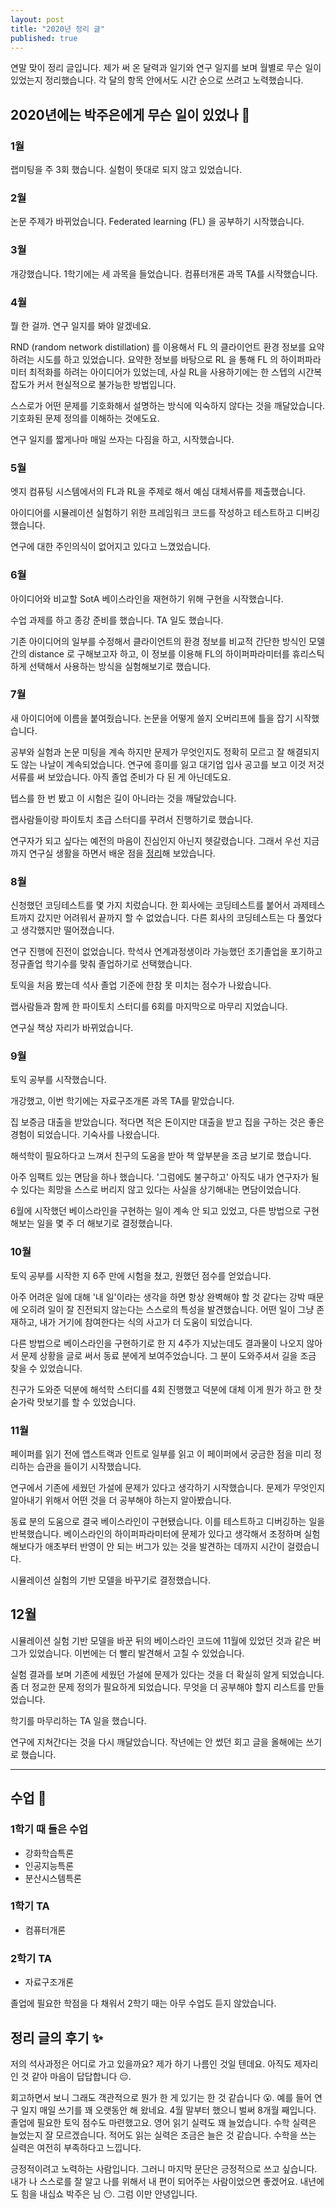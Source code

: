 ```yaml
---
layout: post
title: "2020년 정리 글"
published: true
---
```


연말 맞이 정리 글입니다. 제가 써 온 달력과 일기와 연구 일지를 보며 월별로 무슨 일이 있었는지 정리했습니다. 각 달의 항목 안에서도 시간 순으로 쓰려고 노력했습니다.

## 2020년에는 박주은에게 무슨 일이 있었나 :thinking:

### 1월

랩미팅을 주 3회 했습니다. 실험이 뜻대로 되지 않고 있었습니다.

### 2월

논문 주제가 바뀌었습니다. Federated learning (FL) 을 공부하기 시작했습니다.

### 3월

개강했습니다. 1학기에는 세 과목을 들었습니다. 컴퓨터개론 과목 TA를 시작했습니다.

### 4월

뭘 한 걸까. 연구 일지를 봐야 알겠네요.

RND (random network distillation) 를 이용해서 FL 의 클라이언트 환경 정보를 요약하려는 시도를 하고 있었습니다. 요약한 정보를 바탕으로 RL 을 통해 FL 의 하이퍼파라미터 최적화를 하려는 아이디어가 있었는데, 사실 RL을 사용하기에는 한 스텝의 시간복잡도가 커서 현실적으로 불가능한 방법입니다.

스스로가 어떤 문제를 기호화해서 설명하는 방식에 익숙하지 않다는 것을 깨달았습니다. 기호화된 문제 정의를 이해하는 것에도요.

연구 일지를 짧게나마 매일 쓰자는 다짐을 하고, 시작했습니다.

### 5월

엣지 컴퓨팅 시스템에서의 FL과 RL을 주제로 해서 예심 대체서류를 제출했습니다.

아이디어를 시뮬레이션 실험하기 위한 프레임워크 코드를 작성하고 테스트하고 디버깅했습니다.

연구에 대한 주인의식이 없어지고 있다고 느꼈었습니다.

### 6월

아이디어와 비교할 SotA 베이스라인을 재현하기 위해 구현을 시작했습니다.

수업 과제를 하고 종강 준비를 했습니다. TA 일도 했습니다.

기존 아이디어의 일부를 수정해서 클라이언트의 환경 정보를 비교적 간단한 방식인 모델 간의 distance 로 구해보고자 하고, 이 정보를 이용해 FL의 하이퍼파라미터를 휴리스틱하게 선택해서 사용하는 방식을 실험해보기로 했습니다.

### 7월

새 아이디어에 이름을 붙여줬습니다. 논문을 어떻게 쓸지 오버리프에 틀을 잡기 시작했습니다.

공부와 실험과 논문 미팅을 계속 하지만 문제가 무엇인지도 정확히 모르고 잘 해결되지도 않는 나날이 계속되었습니다. 연구에 흥미를 잃고 대기업 입사 공고를 보고 이것 저것 서류를 써 보았습니다. 아직 졸업 준비가 다 된 게 아닌데도요.

텝스를 한 번 봤고 이 시험은 길이 아니라는 것을 깨달았습니다.

랩사람들이랑 파이토치 초급 스터디를 꾸려서 진행하기로 했습니다.

연구자가 되고 싶다는 예전의 마음이 진심인지 아닌지 헷갈렸습니다. 그래서 우선 지금까지 연구실 생활을 하면서 배운 점을 [정리](https://www.facebook.com/jueun.park08/posts/616544779285915)해 보았습니다.

### 8월

신청했던 코딩테스트를 몇 가지 치렀습니다. 한 회사에는 코딩테스트를 붙어서 과제테스트까지 갔지만 어려워서 끝까지 할 수 없었습니다. 다른 회사의 코딩테스트는 다 풀었다고 생각했지만 떨어졌습니다.

연구 진행에 진전이 없었습니다. 학석사 연계과정생이라 가능했던 조기졸업을 포기하고 정규졸업 학기수를 맞춰 졸업하기로 선택했습니다.

토익을 처음 봤는데 석사 졸업 기준에 한참 못 미치는 점수가 나왔습니다.

랩사람들과 함께 한 파이토치 스터디를 6회를 마지막으로 마무리 지었습니다.

연구실 책상 자리가 바뀌었습니다.

### 9월

토익 공부를 시작했습니다.

개강했고, 이번 학기에는 자료구조개론 과목 TA를 맡았습니다.

집 보증금 대출을 받았습니다. 적다면 적은 돈이지만 대출을 받고 집을 구하는 것은 좋은 경험이 되었습니다. 기숙사를 나왔습니다.

해석학이 필요하다고 느껴서 친구의 도움을 받아 책 앞부분을 조금 보기로 했습니다.

아주 임팩트 있는 면담을 하나 했습니다. '그럼에도 불구하고' 아직도 내가 연구자가 될 수 있다는 희망을 스스로 버리지 않고 있다는 사실을 상기해내는 면담이었습니다.

6월에 시작했던 베이스라인을 구현하는 일이 계속 안 되고 있었고, 다른 방법으로 구현해보는 일을 몇 주 더 해보기로 결정했습니다.

### 10월

토익 공부를 시작한 지 6주 만에 시험을 쳤고, 원했던 점수를 얻었습니다.

아주 어려운 일에 대해 '내 일'이라는 생각을 하면 항상 완벽해야 할 것 같다는 강박 때문에 오히려 일이 잘 진전되지 않는다는 스스로의 특성을 발견했습니다. 어떤 일이 그냥 존재하고, 내가 거기에 참여한다는 식의 사고가 더 도움이 되었습니다.

다른 방법으로 베이스라인을 구현하기로 한 지 4주가 지났는데도 결과물이 나오지 않아서 문제 상황을 글로 써서 동료 분에게 보여주었습니다. 그 분이 도와주셔서 길을 조금 찾을 수 있었습니다.

친구가 도와준 덕분에 해석학 스터디를 4회 진행했고 덕분에 대체 이게 뭔가 하고 한 찻숟가락 맛보기를 할 수 있었습니다.

### 11월

페이퍼를 읽기 전에 앱스트랙과 인트로 일부를 읽고 이 페이퍼에서 궁금한 점을 미리 정리하는 습관을 들이기 시작했습니다.

연구에서 기존에 세웠던 가설에 문제가 있다고 생각하기 시작했습니다. 문제가 무엇인지 알아내기 위해서 어떤 것을 더 공부해야 하는지 알아봤습니다.

동료 분의 도움으로 결국 베이스라인이 구현됐습니다. 이를 테스트하고 디버깅하는 일을 반복했습니다. 베이스라인의 하이퍼파라미터에 문제가 있다고 생각해서 조정하며 실험해보다가 애초부터 반영이 안 되는 버그가 있는 것을 발견하는 데까지 시간이 걸렸습니다.

시뮬레이션 실험의 기반 모델을 바꾸기로 결정했습니다.

## 12월

시뮬레이션 실험 기반 모델을 바꾼 뒤의 베이스라인 코드에 11월에 있었던 것과 같은 버그가 있었습니다. 이번에는 더 빨리 발견해서 고칠 수 있었습니다.

실험 결과를 보며 기존에 세웠던 가설에 문제가 있다는 것을 더 확실히 알게 되었습니다. 좀 더 정교한 문제 정의가 필요하게 되었습니다. 무엇을 더 공부해야 할지 리스트를 만들었습니다.

학기를 마무리하는 TA 일을 했습니다.

연구에 지쳐간다는 것을 다시 깨달았습니다. 작년에는 안 썼던 회고 글을 올해에는 쓰기로 했습니다.

---

## 수업 :book:

### 1학기 때 들은 수업

* 강화학습특론
* 인공지능특론
* 분산시스템특론

### 1학기 TA

* 컴퓨터개론

### 2학기 TA

* 자료구조개론

졸업에 필요한 학점을 다 채워서 2학기 때는 아무 수업도 듣지 않았습니다.

## 정리 글의 후기 :sparkles:

저의 석사과정은 어디로 가고 있을까요? 제가 하기 나름인 것일 텐데요. 아직도 제자리인 것 같아 마음이 답답합니다 :pensive:.

회고하면서 보니 그래도 객관적으로 뭔가 한 게 있기는 한 것 같습니다 :open_mouth:. 예를 들어 연구 일지 매일 쓰기를 꽤 오랫동안 해 왔네요. 4월 말부터 했으니 벌써 8개월 째입니다. 졸업에 필요한 토익 점수도 마련했고요. 영어 읽기 실력도 꽤 늘었습니다. 수학 실력은 늘었는지 잘 모르겠습니다. 적어도 읽는 실력은 조금은 늘은 것 같습니다. 수학을 쓰는 실력은 여전히 부족하다고 느낍니다.

긍정적이려고 노력하는 사람입니다. 그러니 마지막 문단은 긍정적으로 쓰고 싶습니다. 내가 나 스스로를 잘 알고 나를 위해서 내 편이 되어주는 사람이었으면 좋겠어요. 내년에도 힘을 내십쇼 박주은 님 :no_mouth:. 그럼 이만 안녕입니다.

